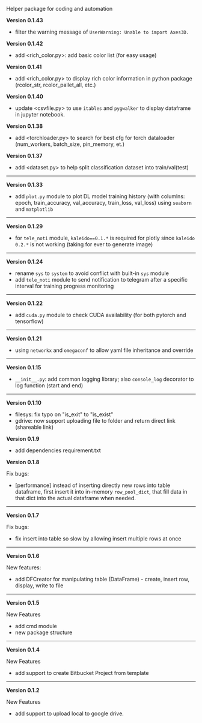 Helper package for coding and automation

**Version 0.1.43**
+ filter the warning message of `UserWarning: Unable to import Axes3D.`

**Version 0.1.42**
+ add <rich_color.py>: add basic color list (for easy usage)

**Version 0.1.41**
+ add <rich_color.py> to display rich color information in <rich> python package (rcolor_str, rcolor_pallet_all, etc.)

**Version 0.1.40**

+  update <csvfile.py> to use `itables` and `pygwalker` to display dataframe in jupyter notebook.

**Version 0.1.38**

+  add <torchloader.py> to search for best cfg for torch dataloader (num_workers, batch_size, pin_memory, et.)

**Version 0.1.37**

+  add <dataset.py> to help split classification dataset into train/val(test)
---
**Version 0.1.33**

+ add `plot.py` module to plot DL model training history (with columlns: epoch, train_accuracy, val_accuracy, train_loss, val_loss) using `seaborn` and `matplotlib`
---
**Version 0.1.29**

+ for `tele_noti` module, `kaleido==0.1.*` is required for plotly since `kaleido 0.2.*` is not working (taking for ever to generate image)
---
**Version 0.1.24**

+ rename `sys` to `system` to avoid conflict with built-in `sys` module
+ add `tele_noti` module to send notification to telegram after a specific interval for training progress monitoring
---
**Version 0.1.22**

+ add `cuda.py` module to check CUDA availability (for both pytorch and tensorflow)
---
**Version 0.1.21**

+ using `networkx` and `omegaconf` to allow yaml file inheritance and override
---
**Version 0.1.15**

+ `__init__.py`: add common logging library; also `console_log` decorator to log function (start and end)

---

**Version 0.1.10**

+ filesys: fix typo on "is_exit" to "is_exist"
+ gdrive: now support uploading file to folder and return direct link (shareable link)

**Version 0.1.9**

+ add dependencies requirement.txt

**Version 0.1.8**

Fix bugs:

+ [performance] instead of inserting directly new rows into table dataframe, first insert it into in-memory `row_pool_dict`, that fill data in that dict into the actual dataframe when needed.

---

**Version 0.1.7**

Fix bugs:

+ fix insert into table so slow by allowing insert multiple rows at once

---

**Version 0.1.6**

New features:

+ add DFCreator for manipulating table (DataFrame) - create, insert row, display, write to file

---

**Version 0.1.5**

New Features

+ add cmd module
+ new package structure

---

**Version 0.1.4**

New Features

+ add support to create Bitbucket Project from template

---

**Version 0.1.2**

New Features

+ add support to upload local to google drive.
